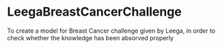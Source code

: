 # LeegaBreastCancerChallenge
To create a model for Breast Cancer challenge given by Leega, in order to check whether the knowledge has been absorved properly
